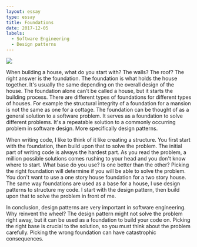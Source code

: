 ```yaml
---
layout: essay
type: essay
title: Foundations
date: 2017-12-05
labels:
  - Software Engineering
  - Design patterns
---
```


<img class="ui small right floated rounded image" src="https://www.thisoldhouse.com/sites/default/files/styles/social_share/public/migrated/tout-images/ground-up-foundations-x.jpg?itok=rZoIPEjz">

When building a house, what do you start with? The walls? The roof? The right answer is the foundation. The foundation is what holds the house together. It's usually the same depending on the overall design of the house. The foundation alone can't be called a house, but it starts the building process. There are different types of foundations for different types of houses. For example the structural integrity of a foundation for a mansion is not the same as one for a cottage. The foundation can be thought of as a general solution to a software problem. It serves as a foundation to solve different problems. It's a repeatable solution to a commonly occurring problem in software design. More specifically design patterns. 

When writing code, I like to think of it like creating a structure. You first start with the foundation, then build upon that to solve the problem. The initial part of writing code is always the hardest part. As you read the problem, a million possible solutions comes rushing to your head and you don't know where to start. What base do you use? Is one better than the other? Picking the right foundation will determine if you will be able to solve the problem. You don't want to use a one story house foundation for a two story house. The same way foundations are used as a base for a house, I use design patterns to structure my code. I start with the design pattern, then build upon that to solve the problem in front of me. 

In conclusion, design patterns are very important in software engineering. Why reinvent the wheel? The design pattern might not solve the problem right away, but it can be used as a foundation to build your code on. Picking the right base is crucial to the solution, so you must think about the problem carefully. Picking the wrong foundation can have catastrophic consequences. 


